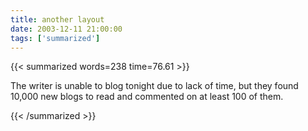 ```yaml
---
title: another layout
date: 2003-12-11 21:00:00
tags: ['summarized']
---
```


{{< summarized words=238 time=76.61 >}}

The writer is unable to blog tonight due to lack of time, but they found 10,000 new blogs to read and commented on at least 100 of them.

{{< /summarized >}}